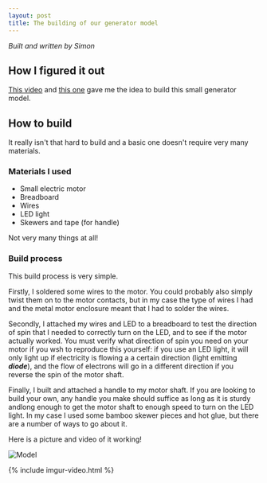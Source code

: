 ```yaml
---
layout: post
title: The building of our generator model
---
```


*Built and written by Simon*

## How I figured it out

[This video](https://www.youtube.com/watch?v=wdgiTQffiwk) and [this one](https://www.youtube.com/watch?v=SZYttdxLFL4) gave me the idea to build this small generator model.

## How to build

It really isn't that hard to build and a basic one doesn't require very many materials.

### Materials I used

* Small electric motor
* Breadboard
* Wires
* LED light
* Skewers and tape (for handle)

Not very many things at all!

### Build process

This build process is very simple.

Firstly, I soldered some wires to the motor. You could probably also simply twist them on to the motor contacts, but in my case the type of wires I had and the metal motor enclosure meant that I had to solder the wires.

Secondly, I attached my wires and LED to a breadboard to test the direction of spin that I needed to correctly turn on the LED, and to see if the motor actually worked. You must verify what direction of spin you need on your motor if you wsh to reproduce this yourself: if you use an LED light, it will only light up if electricity is flowing a a certain direction (light emitting ***diode***), and the flow of electrons will go in a different direction if you reverse the spin of the motor shaft.

Finally, I built and attached a handle to my motor shaft. If you are looking to build your own, any handle you make should suffice as long as it is sturdy andlong enough to get the motor shaft to enough speed to turn on the LED light. In my case I used some bamboo skewer pieces and hot glue, but there are a number of ways to go about it.

Here is a picture and video of it working!

![Model](https://i.imgur.com/ce2C7eJ.jpg)

{% include imgur-video.html %}


